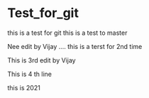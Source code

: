 # Test_for_git
this is a test for git
this is a test to master 

Nee edit by Vijay ....
 this is a terst for 2nd time 
 

This is 3rd edit by Vijay

This is 4 th line


this is 2021